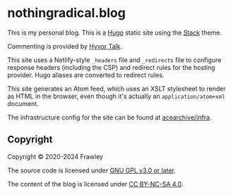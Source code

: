 # nothingradical.blog

This is my personal blog. This is a [Hugo](https://gohugo.io/) static site
using the [Stack](https://github.com/CaiJimmy/hugo-theme-stack) theme.

Commenting is provided by [Hyvor Talk](https://talk.hyvor.com/).

This site uses a Netlify-style `_headers` file and `_redirects` file to
configure response headers (including the CSP) and redirect rules for the
hosting provider. Hugo aliases are converted to redirect rules.

This site generates an Atom feed, which uses an XSLT stylesheet to render as
HTML in the browser, even though it's actually an `application/atom+xml`
document.

The infrastructure config for the site can be found at
[acearchive/infra](https://github.com/acearchive/infra).

## Copyright

Copyright © 2020-2024 Frawley

The source code is licensed under [GNU GPL v3.0 or
later](https://spdx.org/licenses/GPL-3.0-or-later.html).

The content of the blog is licensed under [CC BY-NC-SA
4.0](https://creativecommons.org/licenses/by-nc-sa/4.0/).
